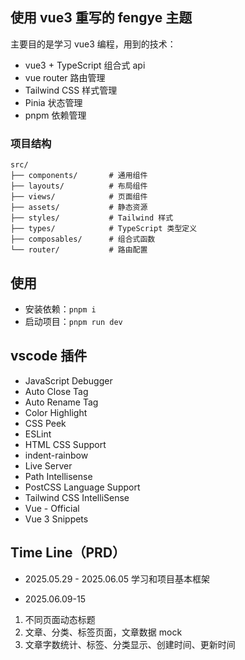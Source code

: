 ## 使用 vue3 重写的 fengye 主题
主要目的是学习 vue3 编程，用到的技术：
- vue3 + TypeScript  组合式 api
- vue router 路由管理
- Tailwind CSS  样式管理
- Pinia  状态管理
- pnpm  依赖管理

### 项目结构
  ```
  src/
  ├── components/       # 通用组件
  ├── layouts/          # 布局组件
  ├── views/            # 页面组件
  ├── assets/           # 静态资源
  ├── styles/           # Tailwind 样式
  ├── types/            # TypeScript 类型定义
  ├── composables/      # 组合式函数
  └── router/           # 路由配置
  ```


## 使用
- 安装依赖：`pnpm i`
- 启动项目：`pnpm run dev`


## vscode 插件
- JavaScript Debugger
- Auto Close Tag
- Auto Rename Tag
- Color Highlight
- CSS Peek
- ESLint
- HTML CSS Support
- indent-rainbow
- Live Server
- Path Intellisense
- PostCSS Language Support
- Tailwind CSS IntelliSense
- Vue - Official
- Vue 3 Snippets


## Time Line（PRD）
- 2025.05.29 - 2025.06.05 学习和项目基本框架

- 2025.06.09-15
1. 不同页面动态标题
2. 文章、分类、标签页面，文章数据 mock
3. 文章字数统计、标签、分类显示、创建时间、更新时间
